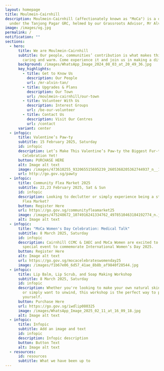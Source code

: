 ```yaml
---
layout: homepage
title: Moulmein-Cairnhill
description: Moulmein-Cairnhill (affectionately known as "MoCa") is a division
  under the Tanjong Pagar GRC, helmed by our Grassroots Advisor, Mr Alvin Tan.
image: /images/og.jpg
permalink: /
notification: ""
sections:
  - hero:
      title: We are Moulmein-Cairnhill
      subtitle: Our people, communities’ contribution is what makes this town special,
        caring and warm. Come experience it and join us in making a difference.
      background: /images/WhatsApp_Image_2024_08_03_at_20_49_36.jpg
      key_highlights:
        - title: Get to Know Us
          description: Our People
          url: /mr-alvin-tan/
        - title: Upgrades & Plans
          description: Our Town
          url: /moulmein-cairnhill/our-town
        - title: Volunteer With Us
          description: Interest Groups
          url: /be-our-volunteer
        - title: Contact Us
          description: Visit Our Centres
          url: /contact
      variant: center
  - infopic:
      title: Valentine’s Paw-ty
      subtitle: 15 February 2025, Saturday
      id: infopic
      description: Let’s Make This Valentine’s Paw-ty the Biggest Fur-tastic
        Celebration Yet!
      button: PURCHASE HERE
      alt: Image alt text
      image: /images/473610255_932065515695239_2605368205362744937_n__1_.jpg
      url: http://go.gov.sg/pawty
  - infopic:
      title: Community Flea Market 2025
      subtitle: 22,23 February 2025, Sat & Sun
      id: infopic
      description: Looking to declutter or simply experience being a stall holder at a
        Flea Market?
      button: Register Here
      url: https://go.gov.sg/communityfleamarket25
      image: /images/475248672_1074916241334762_4978510463184192774_n.jpg
      alt: Image alt text
  - infopic:
      title: "MoCa Women's Day Celebration: Medical Talk"
      subtitle: 8 March 2025, Saturday
      id: infopic
      description: Cairnhill CCMC & IAEC and MoCa Women are excited to invite you to a
        special event to commemorate International Women’s Day 2025.
      button: Register Here
      alt: Image alt text
      url: https://go.gov.sg/mocacelebrateswomenday25
      image: /images/f1b67e06_6d57_41ae_8b8b_af9840f28544.jpg
  - infopic:
      title: Lip Balm, Lip Scrub, and Soap Making Workshop
      subtitle: 8 March 2025, Saturday
      id: infopic
      description: Whether you're looking to make your own natural skincare products
        or simply want to unwind, this workshop is the perfect way to pamper
        yourself.
      button: Purchase Here
      url: https://go.gov.sg/iwdlip080325
      image: /images/WhatsApp_Image_2025_02_11_at_16_09_18.jpg
      alt: Image alt text
  - infopic:
      title: Infopic
      subtitle: Add an image and text
      id: infopic
      description: Infopic description
      button: Button Text
      alt: Image alt text
  - resources:
      id: resources
      subtitle: What we have been up to
---
```

